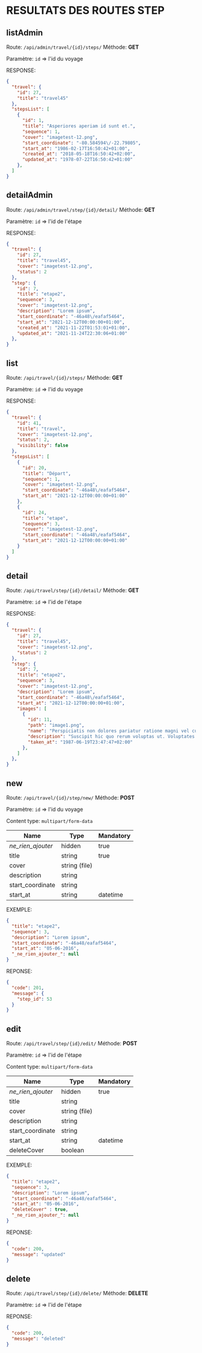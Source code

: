 # RESULTATS DES ROUTES STEP

## listAdmin

Route: `/api/admin/travel/{id}/steps/`
Méthode: **GET**

Paramètre: `id` => l'id du voyage

RESPONSE:

```json
{
  "travel": {
    "id": 27,
    "title": "travel45"
  },
  "stepsList": [
    {
      "id": 1,
      "title": "Asperiores aperiam id sunt et.",
      "sequence": 1,
      "cover": "imagetest-12.png",
      "start_coordinate": "-80.584594\/-22.79805",
      "start_at": "1986-02-17T16:50:42+01:00",
      "created_at": "2018-05-18T16:50:42+02:00",
      "updated_at": "1978-07-22T16:50:42+01:00"
    },
  ]
}
```

## detailAdmin

Route: `/api/admin/travel/step/{id}/detail/`
Méthode: **GET**

Paramètre: `id` => l'id de l'étape

RESPONSE:

```json
{
  "travel": {
    "id": 27,
    "title": "travel45",
    "cover": "imagetest-12.png",
    "status": 2
  },
  "step": {
    "id": 7,
    "title": "etape2",
    "sequence": 3,
    "cover": "imagetest-12.png",
    "description": "Lorem ipsum",
    "start_coordinate": "-46a48\/eafaf5464",
    "start_at": "2021-12-12T00:00:00+01:00",
    "created_at": "2021-11-22T01:53:01+01:00",
    "updated_at": "2021-11-24T22:30:06+01:00"
  },
}
```

## list

Route: `/api/travel/{id}/steps/`
Méthode: **GET**

Paramètre: `id` => l'id du voyage

RESPONSE:

```json
{
  "travel": {
    "id": 41,
    "title": "travel",
    "cover": "imagetest-12.png",
    "status": 2,
    "visibility": false
  },
  "stepsList": [
    {
      "id": 20,
      "title": "Départ",
      "sequence": 1,
      "cover": "imagetest-12.png",
      "start_coordinate": "-46a48\/eafaf5464",
      "start_at": "2021-12-12T00:00:00+01:00"
    },
    {
      "id": 24,
      "title": "etape",
      "sequence": 3,
      "cover": "imagetest-12.png",
      "start_coordinate": "-46a48\/eafaf5464",
      "start_at": "2021-12-12T00:00:00+01:00"
    }
  ]
}
```

## detail

Route: `/api/travel/step/{id}/detail/`
Méthode: **GET**

Paramètre: `id` => l'id de l'étape

RESPONSE:

```json
{
  "travel": {
    "id": 27,
    "title": "travel45",
    "cover": "imagetest-12.png",
    "status": 2
  },
  "step": {
    "id": 7,
    "title": "etape2",
    "sequence": 3,
    "cover": "imagetest-12.png",
    "description": "Lorem ipsum",
    "start_coordinate": "-46a48\/eafaf5464",
    "start_at": "2021-12-12T00:00:00+01:00",
    "images": [
      {
        "id": 11,
        "path": "image1.png",
        "name": "Perspiciatis non dolores pariatur ratione magni vel cupiditate debitis.",
        "description": "Suscipit hic quo rerum voluptas ut. Voluptates sit et vel cupiditate vel",
        "taken_at": "1987-06-19T23:47:47+02:00"
      },
    ]
  },
}
```

## new

Route: `/api/travel/{id}/step/new/`
Méthode: **POST**

Paramètre: `id` => l'id du voyage

Content type: `multipart/form-data`

| Name              | Type            | Mandatory |
|-------------------|-----------------|-----------|
| _ne_rien_ajouter_ | hidden          | true      |
| title             | string          | true      |
| cover             | string (file)   |           |
| description       | string          |           |
| start_coordinate  | string          |           |
| start_at          | string|datetime |           |

EXEMPLE:

```json
{
  "title": "etape2",
  "sequence": 3,
  "description": "Lorem ipsum",
  "start_coordinate": "-46a48/eafaf5464",
  "start_at": "05-06-2016",
  "_ne_rien_ajouter_": null
}
```

REPONSE:

```json
{
  "code": 201,
  "message": {
    "step_id": 53
  }
}
```

## edit

Route: `/api/travel/step/{id}/edit/`
Méthode: **POST**

Paramètre: `id` => l'id de l'étape

Content type: `multipart/form-data`

| Name              | Type            | Mandatory |
|-------------------|-----------------|-----------|
| _ne_rien_ajouter_ | hidden          | true      |
| title             | string          |           |
| cover             | string (file)   |           |
| description       | string          |           |
| start_coordinate  | string          |           |
| start_at          | string|datetime |           |
| deleteCover       | boolean         |           |

EXEMPLE:

```json
{
  "title": "etape2",
  "sequence": 3,
  "description": "Lorem ipsum",
  "start_coordinate": "-46a48/eafaf5464",
  "start_at": "05-06-2016",
  "deleteCover" : true,
  "_ne_rien_ajouter_": null
}
```

REPONSE:

```json
{
  "code": 200,
  "message": "updated"
}
```

## delete

Route: `/api/travel/step/{id}/delete/`
Méthode: **DELETE**

Paramètre: `id` => l'id de l'étape

REPONSE:

```json
{
  "code": 200,
  "message": "deleted"
}
```
